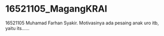 # 16521105_MagangKRAI
16521105 Muhamad Farhan Syakir. Motivasinya ada pesaing anak uro itb, yaitu its......
